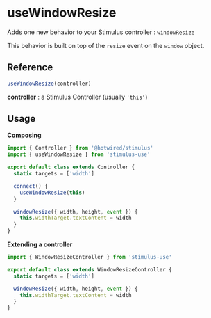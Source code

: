 # useWindowResize

Adds one new behavior to your Stimulus controller : `windowResize`

This behavior is built on top of the `resize` event on the `window` object.

## Reference

```javascript
useWindowResize(controller)
```

**controller** : a Stimulus Controller (usually `'this'`)

## Usage

**Composing**

```js
import { Controller } from '@hotwired/stimulus'
import { useWindowResize } from 'stimulus-use'

export default class extends Controller {
  static targets = ['width']

  connect() {
    useWindowResize(this)
  }

  windowResize({ width, height, event }) {
    this.widthTarget.textContent = width
  }
}

```

**Extending a controller**

```js
import { WindowResizeController } from 'stimulus-use'

export default class extends WindowResizeController {
  static targets = ['width']

  windowResize({ width, height, event }) {
    this.widthTarget.textContent = width
  }
}
```
